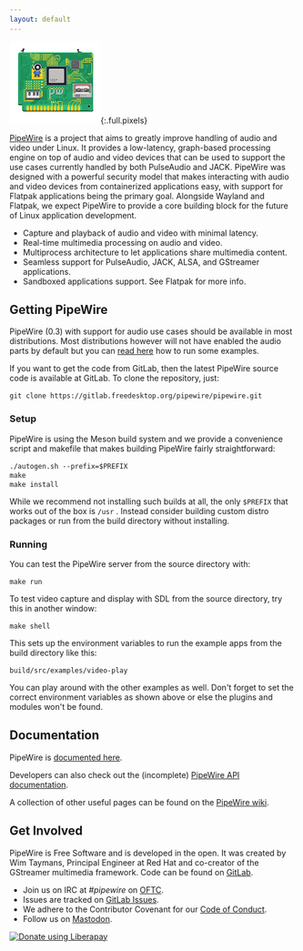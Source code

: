 ```yaml
---
layout: default
---
```

![PipeWire](assets/pipewire.gif){:.full.pixels}


[PipeWire](https://gitlab.freedesktop.org/pipewire/pipewire) is a project that aims to greatly improve handling of audio and video under Linux. It provides a low-latency, graph-based processing engine on top of audio and video devices that can be used to support the use cases currently handled by both PulseAudio and JACK. PipeWire was designed with a powerful security model that makes interacting with audio and video devices from containerized applications easy, with support for Flatpak applications being the primary goal. Alongside Wayland and Flatpak, we expect PipeWire to provide a core building block for the future of Linux application development.



- Capture and playback of audio and video with minimal latency.
- Real-time multimedia processing on audio and video.
- Multiprocess architecture to let applications share multimedia content.
- Seamless support for PulseAudio, JACK, ALSA, and GStreamer applications.
- Sandboxed applications support. See Flatpak for more info. 

## Getting PipeWire

PipeWire (0.3) with support for audio use cases should be available in most distributions. Most distributions however will not have enabled the audio parts by default but you can [read here](https://gitlab.freedesktop.org/pipewire/pipewire/-/blob/master/README.md) how to run some examples.

If you want to get the code from GitLab, then the latest PipeWire source code is available at GitLab. To clone the repository, just:

  
```
git clone https://gitlab.freedesktop.org/pipewire/pipewire.git
```

### Setup

PipeWire is using the Meson build system and we provide a convenience script and makefile that makes building PipeWire fairly straightforward: 

```
./autogen.sh --prefix=$PREFIX
make
make install
```

While we recommend not installing such builds at all, the only `$PREFIX` that works out of the box is `/usr` . Instead consider building custom distro packages or run from the build directory without installing.

### Running

You can test the PipeWire server from the source directory with:

```
make run
```

To test video capture and display with SDL from the source directory, try this in another window:

```
make shell
```

This sets up the environment variables to run the example apps from the build directory like this:

```
build/src/examples/video-play
```

You can play around with the other examples as well. Don't forget to set the correct environment variables as shown above or else the plugins and modules won't be found.

## Documentation

PipeWire is [documented here](https://docs.pipewire.org/).

Developers can also check out the (incomplete) [PipeWire API documentation](https://docs.pipewire.org/page_api.html).

A collection of other useful pages can be found on the [PipeWire wiki](https://gitlab.freedesktop.org/pipewire/pipewire/-/wikis/home).

## Get Involved

PipeWire is Free Software and is developed in the open. It was created by Wim Taymans, Principal Engineer at Red Hat and co-creator of the GStreamer multimedia framework. Code can be found on [GitLab](https://gitlab.freedesktop.org/pipewire/pipewire).

- Join us on IRC at *#pipewire* on [OFTC](https://www.oftc.net/).
- Issues are tracked on [GitLab Issues](https://gitlab.freedesktop.org/pipewire/pipewire/issues).
- We adhere to the Contributor Covenant for our [Code of Conduct](https://gitlab.freedesktop.org/pipewire/pipewire/blob/master/CODE_OF_CONDUCT.md).
- Follow us on [Mastodon](https://fosstodon.org/web/@pipewire).

<script src="https://liberapay.com/PipeWire/widgets/button.js"></script>
<noscript><a href="https://liberapay.com/PipeWire/donate"><img alt="Donate using Liberapay" src="https://liberapay.com/assets/widgets/donate.svg"></a></noscript>

